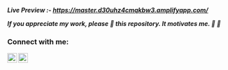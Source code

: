**_Live Preview :- https://master.d30uhz4cmqkbw3.amplifyapp.com/_**

**_If you appreciate my work, please 🌟 this repository. It motivates me. :rocket: :rocket:_**

### Connect with me:

[<img align="left" alt="Tushar Arora | LinkedIn" width="22px" src="https://cdn.jsdelivr.net/npm/simple-icons@v3/icons/linkedin.svg" />][linkedin]
[<img align="left" alt="Tushar Arora | Instagram" width="22px" src="https://cdn.jsdelivr.net/npm/simple-icons@v3/icons/instagram.svg" />][instagram]

[instagram]: https://instagram.com/tushar_aroraaa
[linkedin]: https://www.linkedin.com/in/tushar-arora-1b04201b9/



